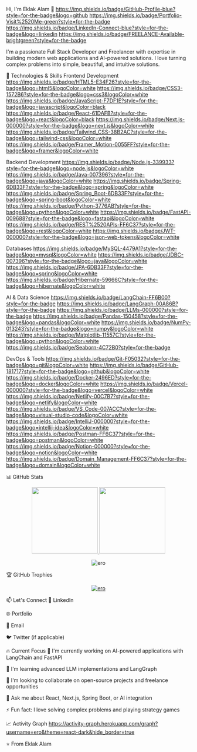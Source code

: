 Hi, I'm Eklak Alam 👋
https://img.shields.io/badge/GitHub-Profile-blue?style=for-the-badge&logo=github
https://img.shields.io/badge/Portfolio-Visit%2520Me-green?style=for-the-badge
https://img.shields.io/badge/LinkedIn-Connect-blue?style=for-the-badge&logo=linkedin
https://img.shields.io/badge/FREELANCE-Available-brightgreen?style=for-the-badge

I'm a passionate Full Stack Developer and Freelancer with expertise in building modern web applications and AI-powered solutions. I love turning complex problems into simple, beautiful, and intuitive solutions.

🚀 Technologies & Skills
Frontend Development
https://img.shields.io/badge/HTML5-E34F26?style=for-the-badge&logo=html5&logoColor=white
https://img.shields.io/badge/CSS3-1572B6?style=for-the-badge&logo=css3&logoColor=white
https://img.shields.io/badge/JavaScript-F7DF1E?style=for-the-badge&logo=javascript&logoColor=black
https://img.shields.io/badge/React-61DAFB?style=for-the-badge&logo=react&logoColor=black
https://img.shields.io/badge/Next.js-000000?style=for-the-badge&logo=next.js&logoColor=white
https://img.shields.io/badge/Tailwind_CSS-38B2AC?style=for-the-badge&logo=tailwind-css&logoColor=white
https://img.shields.io/badge/Framer_Motion-0055FF?style=for-the-badge&logo=framer&logoColor=white

Backend Development
https://img.shields.io/badge/Node.js-339933?style=for-the-badge&logo=node.js&logoColor=white
https://img.shields.io/badge/Java-007396?style=for-the-badge&logo=java&logoColor=white
https://img.shields.io/badge/Spring-6DB33F?style=for-the-badge&logo=spring&logoColor=white
https://img.shields.io/badge/Spring_Boot-6DB33F?style=for-the-badge&logo=spring-boot&logoColor=white
https://img.shields.io/badge/Python-3776AB?style=for-the-badge&logo=python&logoColor=white
https://img.shields.io/badge/FastAPI-009688?style=for-the-badge&logo=fastapi&logoColor=white
https://img.shields.io/badge/REST%2520APIs-FF6C37?style=for-the-badge&logo=rest&logoColor=white
https://img.shields.io/badge/JWT-000000?style=for-the-badge&logo=json-web-tokens&logoColor=white

Databases
https://img.shields.io/badge/MySQL-4479A1?style=for-the-badge&logo=mysql&logoColor=white
https://img.shields.io/badge/JDBC-007396?style=for-the-badge&logo=java&logoColor=white
https://img.shields.io/badge/JPA-6DB33F?style=for-the-badge&logo=spring&logoColor=white
https://img.shields.io/badge/Hibernate-59666C?style=for-the-badge&logo=hibernate&logoColor=white

AI & Data Science
https://img.shields.io/badge/LangChain-FF6B00?style=for-the-badge
https://img.shields.io/badge/LangGraph-00A86B?style=for-the-badge
https://img.shields.io/badge/LLMs-000000?style=for-the-badge
https://img.shields.io/badge/Pandas-150458?style=for-the-badge&logo=pandas&logoColor=white
https://img.shields.io/badge/NumPy-013243?style=for-the-badge&logo=numpy&logoColor=white
https://img.shields.io/badge/Matplotlib-11557C?style=for-the-badge&logo=python&logoColor=white
https://img.shields.io/badge/Seaborn-4C72B0?style=for-the-badge

DevOps & Tools
https://img.shields.io/badge/Git-F05032?style=for-the-badge&logo=git&logoColor=white
https://img.shields.io/badge/GitHub-181717?style=for-the-badge&logo=github&logoColor=white
https://img.shields.io/badge/Docker-2496ED?style=for-the-badge&logo=docker&logoColor=white
https://img.shields.io/badge/Vercel-000000?style=for-the-badge&logo=vercel&logoColor=white
https://img.shields.io/badge/Netlify-00C7B7?style=for-the-badge&logo=netlify&logoColor=white
https://img.shields.io/badge/VS_Code-007ACC?style=for-the-badge&logo=visual-studio-code&logoColor=white
https://img.shields.io/badge/IntelliJ-000000?style=for-the-badge&logo=intellij-idea&logoColor=white
https://img.shields.io/badge/Postman-FF6C37?style=for-the-badge&logo=postman&logoColor=white
https://img.shields.io/badge/Notion-000000?style=for-the-badge&logo=notion&logoColor=white
https://img.shields.io/badge/Domain_Management-FF6C37?style=for-the-badge&logo=domain&logoColor=white

📊 GitHub Stats
<p align="center"> <a href="https://github.com/ero"> <img height="180em" src="https://github-readme-stats.vercel.app/api?username=ero&show_icons=true&theme=radical&count_private=true&include_all_commits=true" /> <img height="180em" src="https://github-readme-stats.vercel.app/api/top-langs/?username=ero&layout=compact&theme=radical&langs_count=8" /> </a> </p><p align="center"> <img src="https://github-readme-streak-stats.herokuapp.com/?user=ero&theme=radical" alt="ero" /> </p>
🏆 GitHub Trophies
<p align="center"> <a href="https://github.com/ryo-ma/github-profile-trophy"> <img src="https://github-profile-trophy.vercel.app/?username=ero&theme=radical&no-frame=true&row=1&column=7" alt="ero" /> </a> </p>
📫 Let's Connect
💼 LinkedIn

🌐 Portfolio

📧 Email

🐦 Twitter (if applicable)

🔥 Current Focus
🔭 I'm currently working on AI-powered applications with LangChain and FastAPI

🌱 I'm learning advanced LLM implementations and LangGraph

👯 I'm looking to collaborate on open-source projects and freelance opportunities

💬 Ask me about React, Next.js, Spring Boot, or AI integration

⚡ Fun fact: I love solving complex problems and playing strategy games

📈 Activity Graph
https://activity-graph.herokuapp.com/graph?username=ero&theme=react-dark&hide_border=true

⭐️ From Eklak Alam
